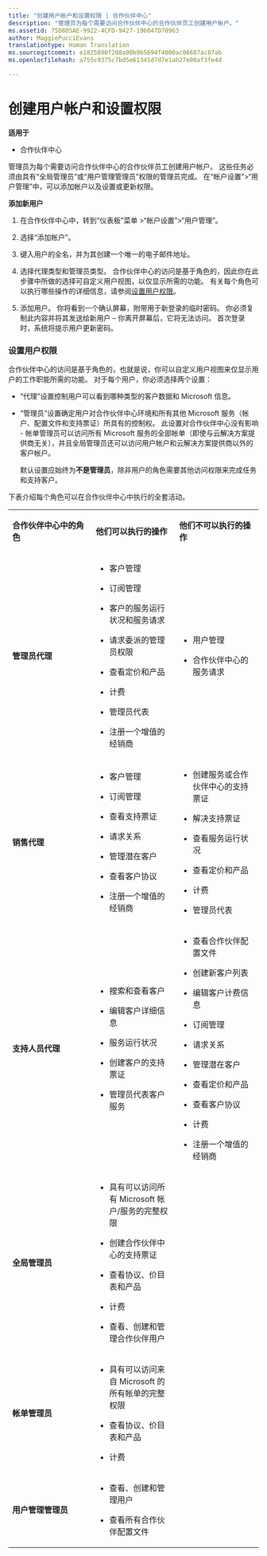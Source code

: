 ```yaml
---
title: "创建用户帐户和设置权限 | 合作伙伴中心"
description: "管理员为每个需要访问合作伙伴中心的合作伙伴员工创建用户帐户。"
ms.assetid: 75D805AE-9922-4CFD-9427-196047D70963
author: MaggiePucciEvans
translationtype: Human Translation
ms.sourcegitcommit: e1825890f208a90b9b5694f4000ac06687ac87ab
ms.openlocfilehash: a755c9375c7bd5e61345d7d7e1ab27e00af3fe4d

---
```


# 创建用户帐户和设置权限

**适用于**

-  合作伙伴中心

管理员为每个需要访问合作伙伴中心的合作伙伴员工创建用户帐户。 这些任务必须由具有“全局管理员”或“用户管理管理员”权限的管理员完成。 在“帐户设置”&gt;“用户管理”中，可以添加帐户以及设置或更新权限。

**添加新用户**

1.  在合作伙伴中心中，转到“仪表板”菜单 &gt;“帐户设置”&gt;“用户管理”。
2.  选择“添加帐户”。

3.  键入用户的全名，并为其创建一个唯一的电子邮件地址。

4.  选择代理类型和管理员类型。 合作伙伴中心的访问是基于角色的，因此你在此步骤中所做的选择可自定义用户视图，以仅显示所需的功能。 有关每个角色可以执行哪些操作的详细信息，请参阅[设置用户权限](#setuserpermissions)。

5.  添加用户。 你将看到一个确认屏幕，附带用于新登录的临时密码。 你必须复制此内容并将其发送给新用户 – 你离开屏幕后，它将无法访问。 首次登录时，系统将提示用户更新密码。

### <a href="" id="setuserpermissions"></a>设置用户权限

合作伙伴中心的访问是基于角色的，也就是说，你可以自定义用户视图来仅显示用户的工作职能所需的功能。 对于每个用户，你必须选择两个设置：

-   “代理”设置控制用户可以看到哪种类型的客户数据和 Microsoft 信息。

-   “管理员”设置确定用户对合作伙伴中心环境和所有其他 Microsoft 服务（帐户、配置文件和支持票证）所具有的控制权。 此设置对合作伙伴中心没有影响 - 帐单管理员可以访问所有 Microsoft 服务的全部帐单（即使与云解决方案提供商无关），并且全局管理员还可以访问用户帐户和云解决方案提供商以外的客户帐户。

    默认设置应始终为**不是管理员**，除非用户的角色需要其他访问权限来完成任务和支持客户。

下表介绍每个角色可以在合作伙伴中心中执行的全套活动。

<table>
<colgroup>
<col width="33%" />
<col width="33%" />
<col width="33%" />
</colgroup>
<tbody>
<tr class="odd">
<td><p><strong>合作伙伴中心中的角色</strong></p></td>
<td><p><strong>他们可以执行的操作</strong></p></td>
<td><p><strong>他们不可以执行的操作</strong></p></td>
</tr>
<tr class="even">
<td><p><strong>管理员代理</strong></p></td>
<td><ul>
<li><p>客户管理</p></li>
<li><p>订阅管理</p></li>
<li><p>客户的服务运行状况和服务请求</p></li>
<li><p>请求委派的管理员权限</p></li>
<li><p>查看定价和产品</p></li>
<li><p>计费</p></li>
<li><p>管理员代表</p></li>
<li><p>注册一个增值的经销商</p></li>
</ul></td>
<td><ul>
<li><p>用户管理</p></li>
<li><p>合作伙伴中心的服务请求</p></li>
</ul></td>
</tr>
<tr class="odd">
<td><p><strong>销售代理</strong></p></td>
<td><ul>
<li><p>客户管理</p></li>
<li><p>订阅管理</p></li>
<li><p>查看支持票证</p></li>
<li><p>请求关系</p></li>
<li><p>管理潜在客户</p></li>
<li><p>查看客户协议</p></li>
<li><p>注册一个增值的经销商</p></li>
</ul></td>
<td><ul>
<li><p>创建服务或合作伙伴中心的支持票证</p></li>
<li><p>解决支持票证</p></li>
<li><p>查看服务运行状况</p></li>
<li><p>查看定价和产品</p></li>
<li><p>计费</p></li>
<li><p>管理员代表</p></li>
</ul></td>
</tr>
<tr class="even">
<td><p><strong>支持人员代理</strong></p></td>
<td><ul>
<li><p>搜索和查看客户</p></li>
<li><p>编辑客户详细信息</p></li>
<li><p>服务运行状况</p></li>
<li><p>创建客户的支持票证</p></li>
<li><p>管理员代表客户服务</p></li>
</ul></td>
<td><ul>
<li><p>查看合作伙伴配置文件</p></li>
<li><p>创建新客户列表</p></li>
<li><p>编辑客户计费信息</p></li>
<li><p>订阅管理</p></li>
<li><p>请求关系</p></li>
<li><p>管理潜在客户</p></li>
<li><p>查看定价和产品</p></li>
<li><p>查看客户协议</p></li>
<li><p>计费</p></li>
<li><p>注册一个增值的经销商</p></li>
</ul></td>
</tr>
<tr class="odd">
<td><p><strong>全局管理员</strong></p></td>
<td><ul>
<li><p>具有可以访问所有 Microsoft 帐户/服务的完整权限</p></li>
<li><p>创建合作伙伴中心的支持票证</p></li>
<li><p>查看协议、价目表和产品</p></li>
<li><p>计费</p></li>
<li><p>查看、创建和管理合作伙伴用户</p></li>
</ul></td>
<td></td>
</tr>
<tr class="even">
<td><p><strong>帐单管理员</strong></p></td>
<td><ul>
<li><p>具有可以访问来自 Microsoft 的所有帐单的完整权限</p></li>
<li><p>查看协议、价目表和产品</p></li>
<li><p>计费</p></li>
</ul></td>
<td></td>
</tr>
<tr class="odd">
<td><p><strong>用户管理管理员</strong></p></td>
<td><ul>
<li><p>查看、创建和管理用户</p></li>
<li><p>查看所有合作伙伴配置文件</p></li>
</ul></td>
<td></td>
</tr>
</tbody>
</table>

 

 

 






<!--HONumber=Jan17_HO2-->


